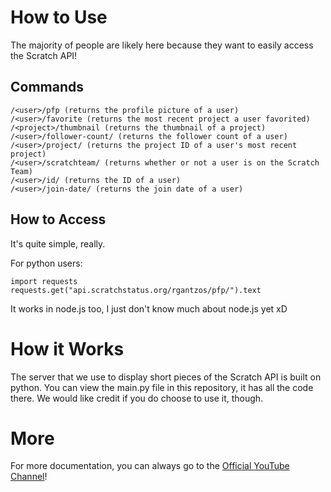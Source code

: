# How to Use
The majority of people are likely here because they want to easily access the Scratch API!

## Commands
```
/<user>/pfp (returns the profile picture of a user)
/<user>/favorite (returns the most recent project a user favorited)
/<project>/thumbnail (returns the thumbnail of a project)
/<user>/follower-count/ (returns the follower count of a user)
/<user>/project/ (returns the project ID of a user's most recent project)
/<user>/scratchteam/ (returns whether or not a user is on the Scratch Team)
/<user>/id/ (returns the ID of a user)
/<user>/join-date/ (returns the join date of a user)
```

## How to Access

It's quite simple, really.

For python users:
```
import requests
requests.get("api.scratchstatus.org/rgantzos/pfp/").text
```

It works in node.js too, I just don't know much about node.js yet xD

# How it Works
The server that we use to display short pieces of the Scratch API is built on python. You can view the main.py file in this repository, it has all the code there. We would like credit if you do choose to use it, though.

# More
For more documentation, you can always go to the [Official YouTube Channel](https://www.youtube.com/channel/UC-kD7mi3Dpht3lW0bVytkMw/)!
